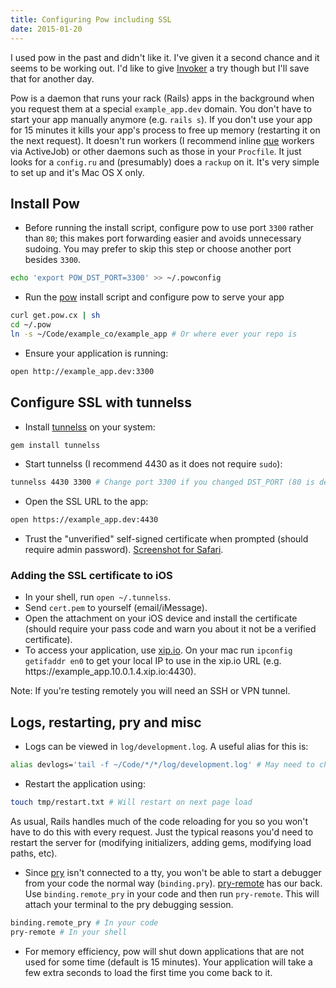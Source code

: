 ```yaml
---
title: Configuring Pow including SSL
date: 2015-01-20
---
```


I used pow in the past and didn't like it. I've given it a second chance and it seems to be working out. I'd like to give [Invoker](http://invoker.codemancers.com) a try though but I'll save that for another day.

Pow is a daemon that runs your rack (Rails) apps in the background when you request them at a special `example_app.dev` domain. You don't have to start your app manually anymore (e.g. `rails s`). If you don't use your app for 15 minutes it kills your app's process to free up memory (restarting it on the next request). It doesn't run workers (I recommend inline [que](https://github.com/chanks/que) workers via ActiveJob) or other daemons such as those in your `Procfile`. It just looks for a `config.ru` and (presumably) does a `rackup` on it. It's very simple to set up and it's Mac OS X only.

## Install Pow

- Before running the install script, configure pow to use port `3300` rather than `80`; this makes port forwarding easier and avoids unnecessary sudoing. You may prefer to skip this step or choose another port besides `3300`.

```sh
echo 'export POW_DST_PORT=3300' >> ~/.powconfig
```

- Run the [pow](http://pow.cx) install script and configure pow to serve your app

```sh
curl get.pow.cx | sh
cd ~/.pow
ln -s ~/Code/example_co/example_app # Or where ever your repo is
```

- Ensure your application is running:

```sh
open http://example_app.dev:3300
```

## Configure SSL with tunnelss
- Install [tunnelss](https://github.com/rchampourlier/tunnelss) on your system:

```sh
gem install tunnelss
```

- Start tunnelss (I recommend 4430 as it does not require `sudo`):

```sh
tunnelss 4430 3300 # Change port 3300 if you changed DST_PORT (80 is default)
```

- Open the SSL URL to the app:

```sh
open https://example_app.dev:4430
```

- Trust the "unverified" self-signed certificate when prompted (should require admin password). [Screenshot for Safari](https://cloud.githubusercontent.com/assets/28198/5825515/9d33e926-a0b1-11e4-8fa2-8fb5157b2e86.png).

### Adding the SSL certificate to iOS
- In your shell, run `open ~/.tunnelss`.
- Send `cert.pem` to yourself (email/iMessage).
- Open the attachment on your iOS device and install the certificate (should require your pass code and warn you about it not be a verified certificate).
- To access your application, use [xip.io](http://xip.io). On your mac run `ipconfig getifaddr en0` to get your local IP to use in the xip.io URL (e.g. https://example\_app.10.0.1.4.xip.io:4430).

Note: If you're testing remotely you will need an SSH or VPN tunnel.

## Logs, restarting, pry and misc
- Logs can be viewed in `log/development.log`. A useful alias for this is:

```sh
alias devlogs='tail -f ~/Code/*/*/log/development.log' # May need to change the path
```

- Restart the application using:

```sh
touch tmp/restart.txt # Will restart on next page load
```

As usual, Rails handles much of the code reloading for you so you won't have to do this with every request. Just the typical reasons you'd need to restart the server for (modifying initializers, adding gems, modifying load paths, etc).
- Since [pry](http://pryrepl.org) isn't connected to a tty, you won't be able to start a debugger from your code the normal way (`binding.pry`). [pry-remote](https://github.com/Mon-Ouie/pry-remote) has our back. Use `binding.remote_pry` in your code and then run `pry-remote`. This will attach your terminal to the pry debugging session.

```sh
binding.remote_pry # In your code
pry-remote # In your shell
```

- For memory efficiency, pow will shut down applications that are not used for some time (default is 15 minutes). Your application will take a few extra seconds to load the first time you come back to it.

